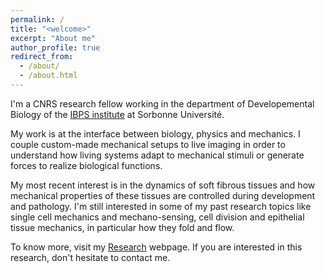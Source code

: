 ```yaml
---
permalink: /
title: "<welcome>"
excerpt: "About me"
author_profile: true
redirect_from: 
  - /about/
  - /about.html
---
```

  
I'm a CNRS research fellow working in the department of Developemental Biology of the [IBPS institute](https://www.ibps.sorbonne-universite.fr/en) at Sorbonne Université. 

My work is at the interface between biology, physics and mechanics. I couple custom-made mechanical setups to live imaging in order to understand how living systems adapt to mechanical stimuli or generate forces to realize biological functions.

My most recent interest is in the dynamics of soft fibrous tissues and how mechanical properties of these tissues are controlled during development and pathology. I'm still interested in some of my past research topics like single cell mechanics and mechano-sensing, cell division and epithelial tissue mechanics, in particular how they fold and flow. 

To know more, visit my [Research](https://jonfouch.github.io/jonfouchard.github.io/research.html) webpage. If you are interested in this research, don't hesitate to contact me. 


